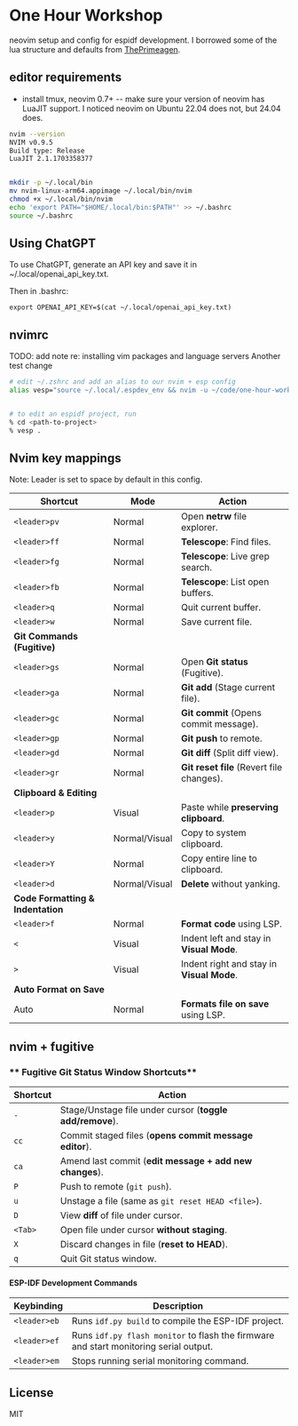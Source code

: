 # One Hour Workshop

neovim setup and config for espidf development.  I borrowed some of the lua structure and defaults from [ThePrimeagen](https://github.com/ThePrimeagen).


## editor requirements

- install tmux, neovim 0.7+ -- make sure your version of neovim has LuaJIT support.  I noticed neovim on Ubuntu 22.04 does not, but 24.04 does.

```bash
nvim --version
NVIM v0.9.5
Build type: Release
LuaJIT 2.1.1703358377
```

```bash

mkdir -p ~/.local/bin
mv nvim-linux-arm64.appimage ~/.local/bin/nvim
chmod +x ~/.local/bin/nvim
echo 'export PATH="$HOME/.local/bin:$PATH"' >> ~/.bashrc
source ~/.bashrc
```

## Using ChatGPT

To use ChatGPT, generate an API key and save it in ~/.local/openai_api_key.txt.

Then in .bashrc: 
```
export OPENAI_API_KEY=$(cat ~/.local/openai_api_key.txt)
```

## nvimrc

TODO: add note re: installing  vim packages and language servers
Another test change

```bash
# edit ~/.zshrc and add an alias to our nvim + esp config
alias vesp="source ~/.local/.espdev_env && nvim -u ~/code/one-hour-workshop/nvimrc/init.lua"


# to edit an espidf project, run
% cd <path-to-project>
% vesp .
```

## Nvim key mappings

Note: Leader is set to space by default in this config.

| **Shortcut** | **Mode** | **Action** |
| --- | --- | --- |
| `<leader>pv` | Normal | Open **netrw** file explorer. |
| `<leader>ff` | Normal | **Telescope**: Find files. |
| `<leader>fg` | Normal | **Telescope**: Live grep search. |
| `<leader>fb` | Normal | **Telescope**: List open buffers. |
| `<leader>q` | Normal | Quit current buffer. |
| `<leader>w` | Normal | Save current file. |
| **Git Commands (Fugitive)** |     |     |
| `<leader>gs` | Normal | Open **Git status** (Fugitive). |
| `<leader>ga` | Normal | **Git add** (Stage current file). |
| `<leader>gc` | Normal | **Git commit** (Opens commit message). |
| `<leader>gp` | Normal | **Git push** to remote. |
| `<leader>gd` | Normal | **Git diff** (Split diff view). |
| `<leader>gr` | Normal | **Git reset file** (Revert file changes). |
| **Clipboard & Editing** |     |     |
| `<leader>p` | Visual | Paste while **preserving clipboard**. |
| `<leader>y` | Normal/Visual | Copy to system clipboard. |
| `<leader>Y` | Normal | Copy entire line to clipboard. |
| `<leader>d` | Normal/Visual | **Delete** without yanking. |
| **Code Formatting & Indentation** |     |     |
| `<leader>f` | Normal | **Format code** using LSP. |
| `<` | Visual | Indent left and stay in **Visual Mode**. |
| `>` | Visual | Indent right and stay in **Visual Mode**. |
| **Auto Format on Save** |     |     |
| Auto | Normal | **Formats file on save** using LSP. |

## nvim + fugitive

### ** Fugitive Git Status Window Shortcuts**

| **Shortcut** | **Action** |
| --- | --- |
| `-` | Stage/Unstage file under cursor (**toggle add/remove**). |
| `cc` | Commit staged files (**opens commit message editor**). |
| `ca` | Amend last commit (**edit message + add new changes**). |
| `P` | Push to remote (`git push`). |
| `u` | Unstage a file (same as `git reset HEAD <file>`). |
| `D` | View **diff** of file under cursor. |
| `<Tab>` | Open file under cursor **without staging**. |
| `X` | Discard changes in file (**reset to HEAD**). |
| `q` | Quit Git status window. |

#### **ESP-IDF Development Commands**

| Keybinding | Description |
| --- | --- |
| `<leader>eb` | Runs `idf.py build` to compile the ESP-IDF project. |
| `<leader>ef` | Runs `idf.py flash monitor` to flash the firmware and start monitoring serial output. |
| `<leader>em` | Stops running serial monitoring command. |

## License

MIT

